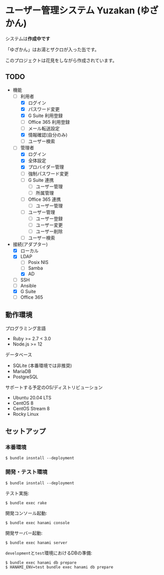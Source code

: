 # ユーザー管理システム Yuzakan (ゆざかん)

システムは**作成中です**

「ゆざかん」はお湯とザクロが入った缶です。

このプロジェクトは花見をしながら作成されています。

## TODO

* 機能
    * [ ] 利用者
        * [x] ログイン
        * [x] パスワード変更
        * [x] G Suite 利用登録
        * [ ] Office 365 利用登録
        * [ ] メール転送設定
        * [x] 情報確認(自分のみ)
        * [ ] ユーザー検索
    * [ ] 管理者
        * [x] ログイン
        * [x] 全体設定
        * [x] プロバイダー管理
        * [ ] 強制パスワード変更
        * [ ] G Suite 連携
            * [ ] ユーザー管理
            * [ ] 所属管理
        * [ ] Office 365 連携
            * [ ] ユーザー管理
        * [ ] ユーザー管理
            * [ ] ユーザー登録
            * [ ] ユーザー変更
            * [ ] ユーザー削除
        * [ ] ユーザー検索
* 接続(アダプター)
    * [x] ローカル
    * [x] LDAP
        * [ ] Posix NIS
        * [ ] Samba
        * [x] AD
    * [ ] SSH
    * [ ] Ansible
    * [x] G Suite
    * [ ] Office 365

## 動作環境

プログラミング言語

* Ruby >= 2.7 < 3.0
* Node.js >= 12

データベース

* SQLite (本番環境では非推奨)
* MariaDB
* PostgreSQL

サポートする予定のOS/ディストリビューション

* Ubuntu 20.04 LTS
* CentOS 8
* CentOS Stream 8
* Rocky Linux

## セットアップ

### 本番環境

```
$ bundle insntall --deployment
```

### 開発・テスト環境

```
$ bundle insntall --deployment 
```

テスト実施:

```
$ bundle exec rake
```

開発コンソール起動:

```
$ bundle exec hanami console
```

開発サーバー起動:

```
$ bundle exec hanami server
```

`development`と`test`環境におけるDBの準備:

```
$ bundle exec hanami db prepare
$ HANAMI_ENV=test bundle exec hanami db prepare
```
